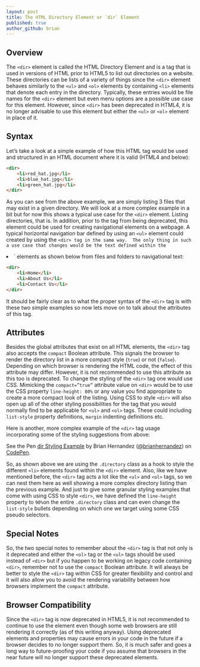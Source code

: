 ```yaml
---
layout: post
title: The HTML Directory Element or `dir` Element
published: true
author_github: brian
---
```


## Overview
The `<dir>` element is called the HTML Directory Element and is a tag that is used in versions of HTML prior to HTML5 to list out directories on a website.  These directories can be lists of a variety of things since the `<dir>` element behaves similarly to the `<ul>` and `<ol>` elements by containing `<li>` elements that denote each entry in the directory.  Typically, these entries would be file names for the `<dir>` element but even menu options are a possible use case for this element.  However, since `<dir>` has been deprecated in HTML4, it is no longer advisable to use this element but either the `<ul>` or `<ol>` element in place of it.
## SyntaxLet’s take a look at a simple example of how this HTML tag would be used and structured in an HTML document where it is valid (HTML4 and below):

```html<dir>	<li>red_hat.jpg</li>	<li>blue_hat.jpg</li>	<li>green_hat.jpg</li></dir>```
	As you can see from the above example, we are simply listing 3 files that may exist in a given directory.  We will look at a more complex example in a bit but for now this shows a typical use case for the `<dir>` element.  Listing directories, that is.  In addition, prior to the tag from being deprecated, this element could be used for creating navigational elements on a webpage.  A typical horizontal navigation bar defined by using an `<ul>` element could created by using the `<dir> tag in the same way.  The only thing in such a use case that changes would be the text defined within the `<li>` elements as shown below from files and folders to navigational text:
```html<dir>	<li>Home</li>	<li>About Us</li>	<li>Contact Us</li></dir>```		It should be fairly clear as to what the proper syntax of the `<dir>` tag is with these two simple examples so now lets move on to talk about the attributes of this tag.## Attributes
Besides the global attributes that exist on all HTML elements, the `<dir>` tag also accepts the `compact` Boolean attribute.  This signals the browser to render the directory list in a more compact style (`true`) or not (`false`).  Depending on which browser is rendering the HTML code, the effect of this attribute may differ.  However, it is not recommended to use this attribute as this too is deprecated.  To change the styling of the `<dir>` tag one would use CSS.  Mimicking the `compact=”true”` attribute value on `<dir>` would be to use the CSS property `line-height: 80%` or any value you find appropriate to create a more compact look of the listing.  Using CSS to style `<dir>` will also open up all of the other styling possibilities for the tag that you would normally find to be applicable for `<ul>` and `<ol>` tags.  These could including `list-style` property definitions, `margin` indenting definitions etc.Here is another, more complex example of the `<dir>` tag usage incorporating some of the styling suggestions from above:
<p data-height="265" data-theme-id="dark" data-slug-hash="VjGapX" data-default-tab="html,result" data-user="brianhernandez" data-embed-version="2" class="codepen">See the Pen <a href="https://codepen.io/brianhernandez/pen/VjGapX/">dir Styling Example</a> by Brian Hernandez (<a href="http://codepen.io/brianhernandez">@brianhernandez</a>) on <a href="http://codepen.io">CodePen</a>.</p>
<script async src="//assets.codepen.io/assets/embed/ei.js"></script>
So, as shown above we are using the `.directory` class as a hook to style the different `<li>` elements found within the `<dir>` element.  Also, like we have mentioned before, the `<dir>` tag acts a lot like the `<ul>` and `<ol>` tags, so we can nest them here as well showing a more complex directory listing than the previous example.  And just to give some granular styling examples that come with using CSS to style `<dir>`, we have defined the `line-height` property to `90%`on the entire `.directory` class and can even change the `list-style` bullets depending on which one we target using some CSS pseudo selectors.  ## Special Notes
So, the two special notes to remember about the `<dir>` tag is that not only is it deprecated and either the `<ol>` tag or the `<ul>` tags should be used instead of `<dir>` but if you happen to be working on legacy code containing `<dir>`, remember not to use the `compact` Boolean attribute.  It will always be better to style the `<dir>` tag within CSS for greater flexibility and control and it will also allow you to avoid the rendering variability between how browsers implement the `compact` attribute. ## Browser Compatibility
Since the `<dir>` tag is now deprecated in HTML5, it is not recommended to continue to use the element even though some web browsers are still rendering it correctly (as of this writing anyway).  Using deprecated elements and properties may cause errors in your code in the future if a browser decides to no longer support them.  So, it is much safer and goes a long way to future-proofing your code if you assume that browsers in the near future will no longer support these deprecated elements.